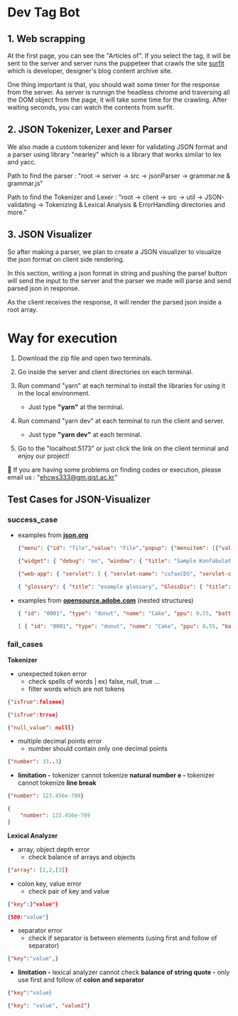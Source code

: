 # Dev Tag Bot

## 1. Web scrapping

At the first page, you can see the "Articles of". If you select the tag, it will be sent to the server and server runs the puppeteer that crawls the site <a href="https://www.surfit.io/">surfit</a> which is developer, designer's blog content archive site. 

One thing important is that, you should wait some timer for the response from the server. As server is runnign the headless chrome and traversing all the DOM object from the page, it will take some time for the crawling. After waiting seconds, you can watch the contents from surfit.

## 2. JSON Tokenizer, Lexer and Parser

We also made a custom tokenizer and lexer for validating JSON format and a parser using library "nearley" which is a library that works similar to lex and yacc.

Path to find the parser 
    : "root -> server -> src -> jsonParser -> grammar.ne & grammar.js"

Path to find the Tokenizer and Lexer
    : "root -> client -> src -> util -> JSON-validating -> Tokenizing & Lexical Analysis & ErrorHandling directories and more."

## 3. JSON Visualizer

So after making a parser, we plan to create a JSON visualizer to visualize the json format on client side rendering. 

In this section, writing a json format in string and pushing the parse! button will send the input to the server and the parser we made will parse and send parsed json in response. 

As the client receives the response, it will render the parsed json inside a root array.

# Way for execution

1. Download the zip file and open two terminals.

2. Go inside the server and client directories on each terminal.

3. Run command "yarn" at each terminal to install the libraries for using it in the local environment. 
   - Just type **"yarn"** at the terminal.

4. Run command "yarn dev" at each terminal to run the client and server. 
   - Just type **"yarn dev"** at each terminal.

5. Go to the "localhost:5173" or just click the link on the client terminal and enjoy our project!

🤔
If you are having some problems on finding codes or execution, please email us : "ehcws333@gm.gist.ac.kr"

## Test Cases for JSON-Visualizer

### success_case

- examples from **[json.org](http://json.org)**
    
    ```json
    {"menu": {"id": "file","value": "File","popup": {"menuitem": [{"value": "New", "onclick": "CreateNewDoc()"},{"value": "Open", "onclick": "OpenDoc()"},{"value": "Close", "onclick": "CloseDoc()"}]}}}
    ```
    
    ```json
    {"widget": { "debug": "on", "window": { "title": "Sample Konfabulator Widget", "name": "main_window", "width": 500, "height": 500 }, "image": { "src": "Images/Sun.png", "name": "sun1", "hOffset": 250, "vOffset": 250, "alignment": "center" }, "text": { "data": "Click Here", "size": 36, "style": "bold", "name": "text1", "hOffset": 250, "vOffset": 100, "alignment": "center", "onMouseUp": "sun1.opacity = (sun1.opacity / 100) * 90;" } }}
    ```
    
    ```json
    {"web-app": { "servlet": [ { "servlet-name": "cofaxCDS", "servlet-class": "org.cofax.cds.CDSServlet", "init-param": { "configGlossary:installationAt": "Philadelphia, PA", "configGlossary:adminEmail": "ksm@pobox.com", "configGlossary:poweredBy": "Cofax", "configGlossary:poweredByIcon": "/images/cofax.gif", "configGlossary:staticPath": "/content/static", "templateProcessorClass": "org.cofax.WysiwygTemplate", "templateLoaderClass": "org.cofax.FilesTemplateLoader", "templatePath": "templates", "templateOverridePath": "", "defaultListTemplate": "listTemplate.htm", "defaultFileTemplate": "articleTemplate.htm", "useJSP": false, "jspListTemplate": "listTemplate.jsp", "jspFileTemplate": "articleTemplate.jsp", "cachePackageTagsTrack": 200, "cachePackageTagsStore": 200, "cachePackageTagsRefresh": 60, "cacheTemplatesTrack": 100, "cacheTemplatesStore": 50, "cacheTemplatesRefresh": 15, "cachePagesTrack": 200, "cachePagesStore": 100, "cachePagesRefresh": 10, "cachePagesDirtyRead": 10, "searchEngineListTemplate": "forSearchEnginesList.htm", "searchEngineFileTemplate": "forSearchEngines.htm", "searchEngineRobotsDb": "WEB-INF/robots.db", "useDataStore": true, "dataStoreClass": "org.cofax.SqlDataStore", "redirectionClass": "org.cofax.SqlRedirection", "dataStoreName": "cofax", "dataStoreDriver": "com.microsoft.jdbc.sqlserver.SQLServerDriver", "dataStoreUrl": "jdbc:microsoft:sqlserver://LOCALHOST:1433;DatabaseName=goon", "dataStoreUser": "sa", "dataStorePassword": "dataStoreTestQuery", "dataStoreTestQuery": "SET NOCOUNT ON;select test='test';", "dataStoreLogFile": "/usr/local/tomcat/logs/datastore.log", "dataStoreInitConns": 10, "dataStoreMaxConns": 100, "dataStoreConnUsageLimit": 100, "dataStoreLogLevel": "debug", "maxUrlLength": 500}}, { "servlet-name": "cofaxEmail", "servlet-class": "org.cofax.cds.EmailServlet", "init-param": { "mailHost": "mail1", "mailHostOverride": "mail2"}}, { "servlet-name": "cofaxAdmin", "servlet-class": "org.cofax.cds.AdminServlet"}, { "servlet-name": "fileServlet", "servlet-class": "org.cofax.cds.FileServlet"}, { "servlet-name": "cofaxTools", "servlet-class": "org.cofax.cms.CofaxToolsServlet", "init-param": { "templatePath": "toolstemplates/", "log": 1, "logLocation": "/usr/local/tomcat/logs/CofaxTools.log", "logMaxSize": "", "dataLog": 1, "dataLogLocation": "/usr/local/tomcat/logs/dataLog.log", "dataLogMaxSize": "", "removePageCache": "/content/admin/remove?cache=pages&id=", "removeTemplateCache": "/content/admin/remove?cache=templates&id=", "fileTransferFolder": "/usr/local/tomcat/webapps/content/fileTransferFolder", "lookInContext": 1, "adminGroupID": 4, "betaServer": true}}], "servlet-mapping": { "cofaxCDS": "/", "cofaxEmail": "/cofaxutil/aemail/*", "cofaxAdmin": "/admin/*", "fileServlet": "/static/*", "cofaxTools": "/tools/*"}, "taglib": { "taglib-uri": "cofax.tld", "taglib-location": "/WEB-INF/tlds/cofax.tld"}}}
    ```
    
    ```json
    { "glossary": { "title": "example glossary", "GlossDiv": { "title": "S", "GlossList": { "GlossEntry": { "ID": "SGML", "SortAs": "SGML", "GlossTerm": "Standard Generalized Markup Language", "Acronym": "SGML", "Abbrev": "ISO 8879:1986", "GlossDef": { "para": "A meta-markup language, used to create markup languages such as DocBook.", "GlossSeeAlso": [ "GML", "XML" ] }, "GlossSee": "markup" } } } } }
    ```
    
- examples from **[opensource.adobe.com](http://opensource.adobe.com)** (nested structures)
    
    ```json
    { "id": "0001", "type": "donut", "name": "Cake", "ppu": 0.55, "batters": { "batter": [ { "id": "1001", "type": "Regular" }, { "id": "1002", "type": "Chocolate" }, { "id": "1003", "type": "Blueberry" }, { "id": "1004", "type": "Devil's Food" } ] }, "topping": [ { "id": "5001", "type": "None" }, { "id": "5002", "type": "Glazed" }, { "id": "5005", "type": "Sugar" }, { "id": "5007", "type": "Powdered Sugar" }, { "id": "5006", "type": "Chocolate with Sprinkles" }, { "id": "5003", "type": "Chocolate" }, { "id": "5004", "type": "Maple" } ] }
    ```
    
    ```json
    [ { "id": "0001", "type": "donut", "name": "Cake", "ppu": 0.55, "batters": { "batter": [ { "id": "1001", "type": "Regular" }, { "id": "1002", "type": "Chocolate" }, { "id": "1003", "type": "Blueberry" }, { "id": "1004", "type": "Devil's Food" } ] }, "topping": [ { "id": "5001", "type": "None" }, { "id": "5002", "type": "Glazed" }, { "id": "5005", "type": "Sugar" }, { "id": "5007", "type": "Powdered Sugar" }, { "id": "5006", "type": "Chocolate with Sprinkles" }, { "id": "5003", "type": "Chocolate" }, { "id": "5004", "type": "Maple" } ] }, { "id": "0002", "type": "donut", "name": "Raised", "ppu": 0.55, "batters": { "batter": [ { "id": "1001", "type": "Regular" } ] }, "topping": [ { "id": "5001", "type": "None" }, { "id": "5002", "type": "Glazed" }, { "id": "5005", "type": "Sugar" }, { "id": "5003", "type": "Chocolate" }, { "id": "5004", "type": "Maple" } ] }, { "id": "0003", "type": "donut", "name": "Old Fashioned", "ppu": 0.55, "batters": { "batter": [ { "id": "1001", "type": "Regular" }, { "id": "1002", "type": "Chocolate" } ] }, "topping": [ { "id": "5001", "type": "None" }, { "id": "5002", "type": "Glazed" }, { "id": "5003", "type": "Chocolate" }, { "id": "5004", "type": "Maple" } ] } ]
    ```
    

### fail_cases

**Tokenizer**

- unexpected token error
	- check spells of words | ex) false, null, true …
	- filter words which are not tokens

```json
{"isTrue":falseee}
```

```json
{"isTrue":trrue}
```

```json
{"null_value": nulll}
```

- multiple decimal points error
	- number should contain only one decimal points

```json
{"number": 33..3}
```

- **limitation
	-** tokenizer cannot tokenize **natural number e
	-** tokenizer cannot tokenize **line break**

```json
{"number": 123.456e-789}
```

```json
{
	"number": 123.456e-789
}
```

**Lexical Analyzer**

- array, object depth error
	- check balance of arrays and objects

```json
{"array": [1,2,[3]}
```

- colon key, value error
	- check pair of key and value

```json
{"key":}"value"}
```

```json
{500:"value"}
```

- separator error
	- check if separator is between elements (using first and follow of separator)

```json
{"key":"value",}
```

- **limitation
	-** lexical analyzer cannot check **balance of string quote
	-** only use first and follow of **colon and separator**

```json
{"key":"value}
```

```json
{"key": "value", "value2"}
```
